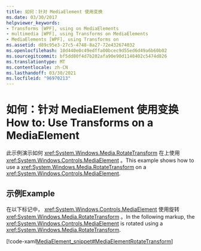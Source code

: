 ```yaml
---
title: 如何：针对 MediaElement 使用变换
ms.date: 03/30/2017
helpviewer_keywords:
- Transforms [WPF], using on MediaElements
- multimedia [WPF], using Transforms on MediaElements
- MediaElements [WPF], using Transforms on
ms.assetid: d89c95e3-27c5-4748-8a27-72e432674032
ms.openlocfilehash: 10d440e0c49edffa00bcec9d55ed6d49a6b60b02
ms.sourcegitcommit: bf5dd80f4d7b202afa90e90d1148402c5474d826
ms.translationtype: MT
ms.contentlocale: zh-CN
ms.lasthandoff: 03/30/2021
ms.locfileid: "96970213"
---
```

# <a name="how-to-use-transforms-on-a-mediaelement"></a><span data-ttu-id="5f39b-102">如何：针对 MediaElement 使用变换</span><span class="sxs-lookup"><span data-stu-id="5f39b-102">How to: Use Transforms on a MediaElement</span></span>
<span data-ttu-id="5f39b-103">此示例演示如何 <xref:System.Windows.Media.RotateTransform> 在上使用 <xref:System.Windows.Controls.MediaElement> 。</span><span class="sxs-lookup"><span data-stu-id="5f39b-103">This example shows how to use a <xref:System.Windows.Media.RotateTransform> on a <xref:System.Windows.Controls.MediaElement>.</span></span>  
  
## <a name="example"></a><span data-ttu-id="5f39b-104">示例</span><span class="sxs-lookup"><span data-stu-id="5f39b-104">Example</span></span>  
 <span data-ttu-id="5f39b-105">在以下标记中， <xref:System.Windows.Controls.MediaElement> 使用旋转 <xref:System.Windows.Media.RotateTransform> 。</span><span class="sxs-lookup"><span data-stu-id="5f39b-105">In the following markup, the <xref:System.Windows.Controls.MediaElement> is rotated using a <xref:System.Windows.Media.RotateTransform>.</span></span>  
  
 [!code-xaml[MediaElement_snippet#MediaElementRotateTransform](~/samples/snippets/csharp/VS_Snippets_Wpf/MediaElement_snippet/CSharp/TransformExample.xaml#mediaelementrotatetransform)]
